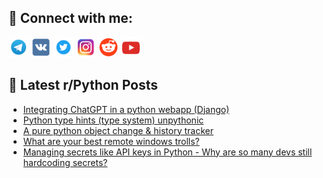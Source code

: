 ## 🔎 Connect with me:
[<img src="https://github.com/bullbesh/bullbesh/blob/main/images/Telegram.png" width="32" height="32" />](https://t.me/bullbesh)
[<img src="https://github.com/bullbesh/bullbesh/blob/main/images/VK.png" width="32" height="32" />](https://vk.com/bullbesh)
[<img src="https://github.com/bullbesh/bullbesh/blob/main/images/Twitter.png" width="32" height="32" />](https://twitter.com/bullbesh1)
[<img src="https://github.com/bullbesh/bullbesh/blob/main/images/Instagram.png" width="32" height="32" />](https://www.instagram.com/bullbesh)
[<img src="https://github.com/bullbesh/bullbesh/blob/main/images/Reddit.png" width="32" height="32" />](https://www.reddit.com/user/bullbesh)
[<img src="https://github.com/bullbesh/bullbesh/blob/main/images/YouTube.png" width="32" height="32" />](https://www.youtube.com/channel/UCtfjRs6uzgq5mfm8S06WTcg)

## 📕 Latest r/Python Posts
<!-- BLOG-POST-LIST:START -->
- [Integrating ChatGPT in a python webapp &lpar;Django&rpar;](https://www.reddit.com/r/Python/comments/11ruvw0/integrating_chatgpt_in_a_python_webapp_django/)
- [Python type hints &lpar;type system&rpar; unpythonic](https://www.reddit.com/r/Python/comments/11ru85r/python_type_hints_type_system_unpythonic/)
- [A pure python object change &amp; history tracker](https://www.reddit.com/r/Python/comments/11rscug/a_pure_python_object_change_history_tracker/)
- [What are your best remote windows trolls?](https://www.reddit.com/r/Python/comments/11rs6ol/what_are_your_best_remote_windows_trolls/)
- [Managing secrets like API keys in Python - Why are so many devs still hardcoding secrets?](https://www.reddit.com/r/Python/comments/11rqyv9/managing_secrets_like_api_keys_in_python_why_are/)
<!-- BLOG-POST-LIST:END -->
